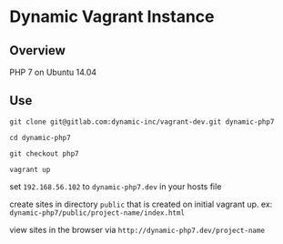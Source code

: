 # Dynamic Vagrant Instance

## Overview

PHP 7 on Ubuntu 14.04

## Use

`git clone git@gitlab.com:dynamic-inc/vagrant-dev.git dynamic-php7`

`cd dynamic-php7` 

`git checkout php7`

`vagrant up`

set `192.168.56.102` to `dynamic-php7.dev` in your hosts file

create sites in directory `public` that is created on initial vagrant up. ex: `dynamic-php7/public/project-name/index.html`

view sites in the browser via `http://dynamic-php7.dev/project-name`